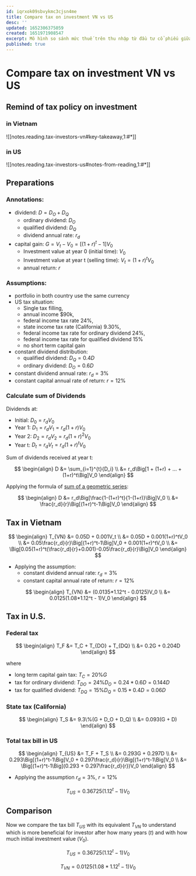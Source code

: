 ```yaml
---
id: iqrxok09sbvykmc3cjsn4me
title: Compare tax on investment VN vs US
desc: ''
updated: 1652306375059
created: 1651971908547
excerpt: Mô hình so sánh mức thuế trên thu nhập từ đầu tư cổ phiếu giữa hai nước VN và US
published: true
---
```

# Compare tax on investment VN vs US

## Remind of tax policy on investment

### in Vietnam

![[notes.reading.tax-investors-vn#key-takeaway,1:#*]]

### in US

![[notes.reading.tax-investors-us#notes-from-reading,1:#*]]

## Preparations

### Annotations:

- dividend: $D = D_O + D_Q$
    - ordinary dividend: $D_O$
    - qualified dividend: $D_Q$
    - dividend annual rate: $r_d$
- capital gain: $G = V_t-V_0 = \big[(1+r)^t-1\big]V_0$
    - Investment value at year 0 (initial time): $V_0$
    - Investment value at year t (selling time): $V_t=(1+r)^tV_0$
    - annual return: $r$

### Assumptions:

- portfolio in both country use the same currency
- US tax situation: 
    - Single tax filling, 
    - annual income $90k, 
    - federal income tax rate 24%, 
    - state income tax rate (California) 9.30%, 
    - federal income tax rate for ordinary dividend 24%, 
    - federal income tax rate for qualified dividend 15%
    - no short term capital gain
- constant dividend distribution:
    - qualified dividend: $D_Q = 0.4D$
    - ordinary dividend: $D_O = 0.6D$
- constant dividend annual rate: $r_d = 3\%$
- constant capital annual rate of return: $r = 12\%$

### Calculate sum of Dividends

Dividends at:
- Initial: $D_0 = r_dV_0$
- Year 1: $D_1 = r_dV_1 = r_d(1+r)V_0$
- Year 2: $D_2 = r_dV_2 = r_d(1+r)^2V_0$
- Year t: $D_t = r_dV_t = r_d(1+r)^tV_0$

Sum of dividends received at year t:

$$
\begin{align}
D &= \sum_{i=1}^{t}{D_i} \\
&= r_d\Big[1 + (1+r) + ... + (1+r)^t\Big]V_0
\end{align}
$$

Applying the formula of [sum of a geometric series](https://saylordotorg.github.io/text_intermediate-algebra/s12-03-geometric-sequences-and-series.html):

$$
\begin{align}
D &= r_d\Big[\frac{1-(1+r)^t}{1-(1+r)}\Big]V_0 \\
&= \frac{r_d}{r}\Big[(1+r)^t-1\Big]V_0
\end{align}
$$
  
## Tax in Vietnam

$$
\begin{align}
T_{VN} &= 0.05D + 0.001V_t \\
&= 0.05D + 0.001(1+r)^tV_0 \\
&= 0.05\frac{r_d}{r}\Big[(1+r)^t-1\Big]V_0 + 0.001(1+r)^tV_0 \\
&= \Big[0.05(1+r)^t(\frac{r_d}{r}+0.001)-0.05\frac{r_d}{r}\Big]V_0
\end{align}
$$

- Applying the assumption:
    - constant dividend annual rate: $r_d = 3\%$
    - constant capital annual rate of return: $r = 12\%$

$$
\begin{align}
T_{VN} &= (0.0135*1.12^t - 0.0125)V_0 \\
&= 0.0125(1.08*1.12^t - 1)V_0
\end{align}
$$

## Tax in U.S.

### Federal tax
$$
\begin{align}
T_F &= T_C + T_{DO} + T_{DQ} \\
&= 0.2G + 0.204D
\end{align}
$$

where
- long term capital gain tax: $T_C = 20\%G$
- tax for ordinary dividend: $T_{DO} = 24\%D_O = 0.24*0.6D = 0.144D$
- tax for qualified dividend: $T_{DQ} = 15\%D_Q = 0.15*0.4D = 0.06D$

### State tax (California) 

$$
\begin{align}
T_S &= 9.3\%(G + D_O + D_Q) \\
&= 0.093(G + D)
\end{align}
$$

### Total tax bill in US

$$
\begin{align} 
T_{US} &= T_F + T_S \\
&= 0.293G + 0.297D \\
&= 0.293\Big[(1+r)^t-1\Big]V_0 + 0.297\frac{r_d}{r}\Big[(1+r)^t-1\Big]V_0 \\
&= \Big[(1+r)^t-1\Big](0.293 + 0.297\frac{r_d}{r})V_0
\end{align}
$$

- Applying the assumption $r_d = 3\%$, $r = 12\%$

$$
T_{US} = 0.36725(1.12^t-1)V_0
$$

## Comparison

Now we compare the tax bill $T_{US}$ with its equivalent $T_{VN}$ to understand which is more beneficial for investor after how many years ($t$) and with how much initial investment value ($V_0$).

$$
T_{US} = 0.36725(1.12^t-1)V_0
$$

$$
T_{VN} = 0.0125(1.08*1.12^t - 1)V_0
$$